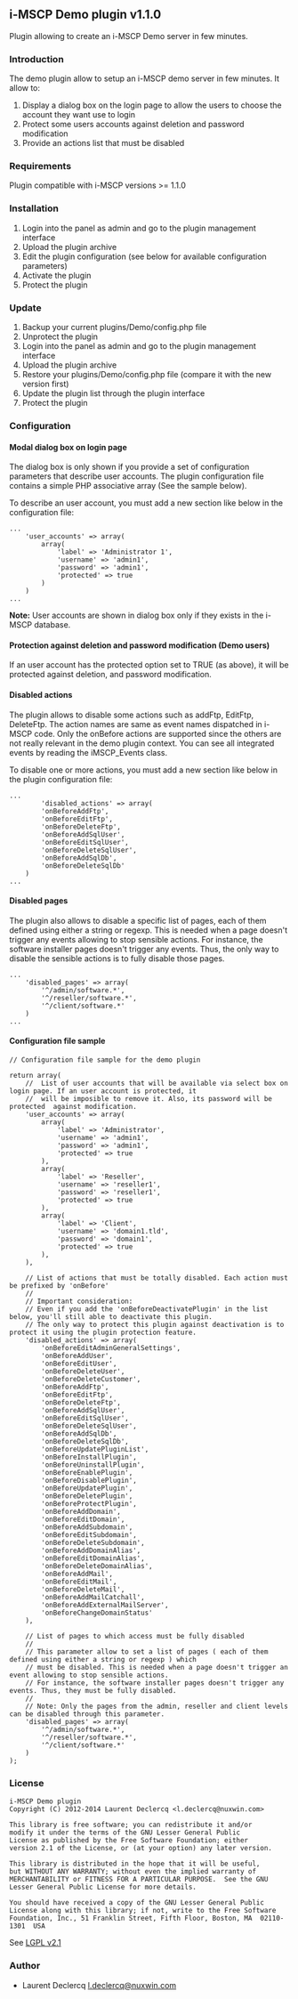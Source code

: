 ## i-MSCP Demo plugin v1.1.0

Plugin allowing to create an i-MSCP Demo server in few minutes.

### Introduction

The demo plugin allow to setup an i-MSCP demo server in few minutes. It allow to:

1. Display a dialog box on the login page to allow the users to choose the account they want use to login
2. Protect some users accounts against deletion and password modification
3. Provide an actions list that must be disabled

### Requirements

Plugin compatible with i-MSCP versions >= 1.1.0

### Installation

1. Login into the panel as admin and go to the plugin management interface
2. Upload the plugin archive
3. Edit the plugin configuration (see below for available configuration parameters)
4. Activate the plugin
5. Protect the plugin

### Update

1. Backup your current plugins/Demo/config.php file
2. Unprotect the plugin
3. Login into the panel as admin and go to the plugin management interface
4. Upload the plugin archive
5. Restore your plugins/Demo/config.php file (compare it with the new version first)
6. Update the plugin list through the plugin interface
4. Protect the plugin

### Configuration

#### Modal dialog box on login page

The dialog box is only shown if you provide a set of configuration parameters that describe user accounts. The plugin
configuration file contains a simple PHP associative array (See the sample below).

To describe an user account, you must add a new section like below in the configuration file:

	...
		'user_accounts' => array(
			array(
				'label' => 'Administrator 1',
				'username' => 'admin1',
				'password' => 'admin1',
				'protected' => true
			)
		)
	...

**Note:** User accounts are shown in dialog box only if they exists in the i-MSCP database.

#### Protection against deletion and password modification (Demo users)

If an user account has the protected option set to TRUE (as above), it will be protected against deletion, and password
modification.

#### Disabled actions

The plugin allows to disable some actions such as addFtp, EditFtp, DeleteFtp. The action names are same as event names
dispatched in i-MSCP code. Only the onBefore actions are supported since the others are not really relevant in the demo
plugin context. You can see all integrated events by reading the iMSCP_Events class.

To disable one or more actions, you must add a new section like below in the plugin configuration file:

	...
			'disabled_actions' => array(
			'onBeforeAddFtp',
			'onBeforeEditFtp',
			'onBeforeDeleteFtp',
			'onBeforeAddSqlUser',
			'onBeforeEditSqlUser',
			'onBeforeDeleteSqlUser',
			'onBeforeAddSqlDb',
			'onBeforeDeleteSqlDb'
		)
	...

#### Disabled pages

The plugin also allows to disable a specific list of pages, each of them defined using either a string or regexp. This
is needed when a page doesn't trigger any events allowing to stop sensible actions. For instance, the software installer
pages doesn't trigger any events. Thus, the only way to disable the sensible actions is to fully disable those pages.

	...
		'disabled_pages' => array(
			'^/admin/software.*',
			'^/reseller/software.*',
			'^/client/software.*'
		)
	...

#### Configuration file sample

	// Configuration file sample for the demo plugin

	return array(
		//	List of user accounts that will be available via select box on login page. If an user account is protected, it
		//	will be imposible to remove it. Also, its password will be protected  against modification.
		'user_accounts' => array(
			array(
				'label' => 'Administrator',
				'username' => 'admin1',
				'password' => 'admin1',
				'protected' => true
			),
			array(
				'label' => 'Reseller',
				'username' => 'reseller1',
				'password' => 'reseller1',
				'protected' => true
			),
			array(
				'label' => 'Client',
				'username' => 'domain1.tld',
				'password' => 'domain1',
				'protected' => true
			),
		),

		// List of actions that must be totally disabled. Each action must be prefixed by 'onBefore'
		//
		// Important consideration:
		// Even if you add the 'onBeforeDeactivatePlugin' in the list below, you'll still able to deactivate this plugin.
		// The only way to protect this plugin against deactivation is to protect it using the plugin protection feature.
		'disabled_actions' => array(
			'onBeforeEditAdminGeneralSettings',
			'onBeforeAddUser',
			'onBeforeEditUser',
			'onBeforeDeleteUser',
			'onBeforeDeleteCustomer',
			'onBeforeAddFtp',
			'onBeforeEditFtp',
			'onBeforeDeleteFtp',
			'onBeforeAddSqlUser',
			'onBeforeEditSqlUser',
			'onBeforeDeleteSqlUser',
			'onBeforeAddSqlDb',
			'onBeforeDeleteSqlDb',
			'onBeforeUpdatePluginList',
			'onBeforeInstallPlugin',
			'onBeforeUninstallPlugin',
			'onBeforeEnablePlugin',
			'onBeforeDisablePlugin',
			'onBeforeUpdatePlugin',
			'onBeforeDeletePlugin',
			'onBeforeProtectPlugin',
			'onBeforeAddDomain',
			'onBeforeEditDomain',
			'onBeforeAddSubdomain',
			'onBeforeEditSubdomain',
			'onBeforeDeleteSubdomain',
			'onBeforeAddDomainAlias',
			'onBeforeEditDomainAlias',
			'onBeforeDeleteDomainAlias',
			'onBeforeAddMail',
			'onBeforeEditMail',
			'onBeforeDeleteMail',
			'onBeforeAddMailCatchall',
			'onBeforeAddExternalMailServer',
			'onBeforeChangeDomainStatus'
		),
		
		// List of pages to which access must be fully disabled
		//
		// This parameter allow to set a list of pages ( each of them defined using either a string or regexp ) which
		// must be disabled. This is needed when a page doesn't trigger an event allowing to stop sensible actions.
		// For instance, the software installer pages doesn't trigger any events. Thus, they must be fully disabled.
		//
		// Note: Only the pages from the admin, reseller and client levels can be disabled through this parameter.
		'disabled_pages' => array(
			'^/admin/software.*',
			'^/reseller/software.*',
			'^/client/software.*'
		)
	);

### License

	i-MSCP Demo plugin
	Copyright (C) 2012-2014 Laurent Declercq <l.declercq@nuxwin.com>

	This library is free software; you can redistribute it and/or
 	modify it under the terms of the GNU Lesser General Public
	License as published by the Free Software Foundation; either
	version 2.1 of the License, or (at your option) any later version.

	This library is distributed in the hope that it will be useful,
	but WITHOUT ANY WARRANTY; without even the implied warranty of
	MERCHANTABILITY or FITNESS FOR A PARTICULAR PURPOSE.  See the GNU
	Lesser General Public License for more details.

	You should have received a copy of the GNU Lesser General Public
	License along with this library; if not, write to the Free Software
	Foundation, Inc., 51 Franklin Street, Fifth Floor, Boston, MA  02110-1301  USA

 See [LGPL v2.1](http://www.gnu.org/licenses/lgpl-2.1.txt "LGPL v2.1")

### Author

 * Laurent Declercq <l.declercq@nuxwin.com>
